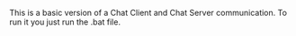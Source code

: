 This is a basic version of a Chat Client and Chat Server communication. To run it you just run the .bat file.
